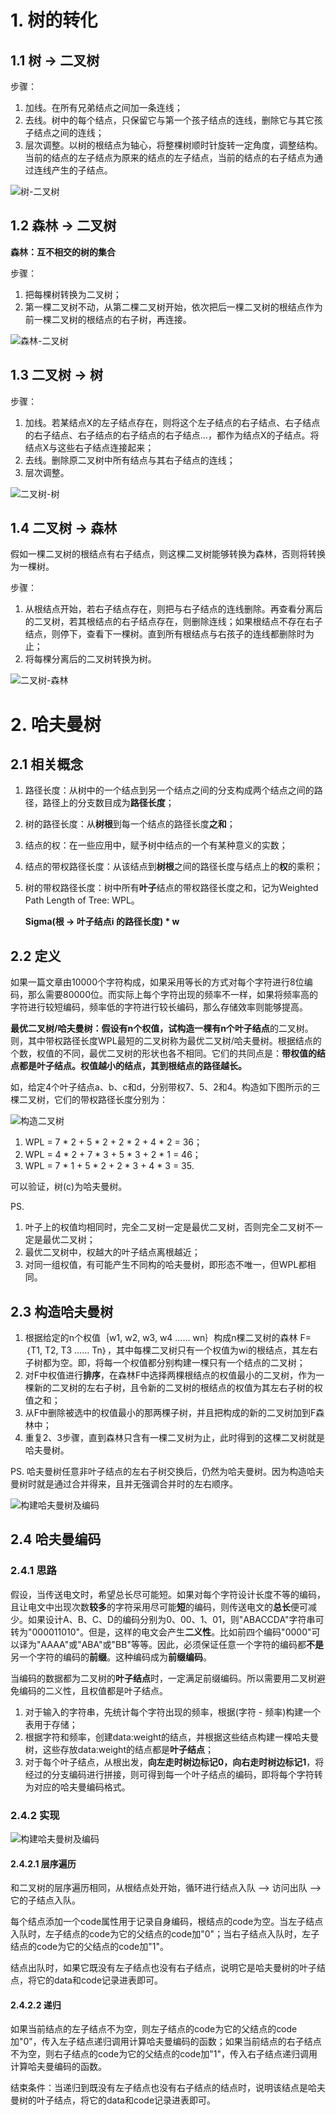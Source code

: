# 1. 树的转化

## 1.1 树 -> 二叉树

步骤：

1. 加线。在所有兄弟结点之间加一条连线；
2. 去线。树中的每个结点，只保留它与第一个孩子结点的连线，删除它与其它孩子结点之间的连线；
3. 层次调整。以树的根结点为轴心，将整棵树顺时针旋转一定角度，调整结构。当前的结点的左子结点为原来的结点的左子结点，当前的结点的右子结点为通过连线产生的子结点。

![树-二叉树](images/树-二叉树.jpg)

## 1.2 森林 -> 二叉树

**森林：互不相交的树的集合**

步骤：

1. 把每棵树转换为二叉树；
2. 第一棵二叉树不动，从第二棵二叉树开始，依次把后一棵二叉树的根结点作为前一棵二叉树的根结点的右子树，再连接。

![森林-二叉树](images/森林-二叉树.jpg)

## 1.3 二叉树 -> 树

步骤：

1. 加线。若某结点X的左子结点存在，则将这个左子结点的右子结点、右子结点的右子结点、右子结点的右子结点的右子结点…，都作为结点X的子结点。将结点X与这些右子结点连接起来；
2. 去线。删除原二叉树中所有结点与其右子结点的连线；
3. 层次调整。

![二叉树-树](images/二叉树-树.jpg)

## 1.4 二叉树 -> 森林

假如一棵二叉树的根结点有右子结点，则这棵二叉树能够转换为森林，否则将转换为一棵树。

步骤：

1. 从根结点开始，若右子结点存在，则把与右子结点的连线删除。再查看分离后的二叉树，若其根结点的右子结点存在，则删除连线；如果根结点不存在右子结点，则停下，查看下一棵树。直到所有根结点与右孩子的连线都删除时为止；
2. 将每棵分离后的二叉树转换为树。

![二叉树-森林](images/二叉树-森林.jpg)

# 2. 哈夫曼树

## 2.1 相关概念

1. 路径长度：从树中的一个结点到另一个结点之间的分支构成两个结点之间的路径，路径上的分支数目成为**路径长度**；

2. 树的路径长度：从**树根**到每一个结点的路径长度**之和**；

3. 结点的权：在一些应用中，赋予树中结点的一个有某种意义的实数；

4. 结点的带权路径长度：从该结点到**树根**之间的路径长度与结点上的**权**的乘积；

5. 树的带权路径长度：树中所有**叶子**结点的带权路径长度之和，记为Weighted Path Length of Tree: WPL。

   **Sigma(根 -> 叶子结点i 的路径长度) * w**

## 2.2 定义

如果一篇文章由10000个字符构成，如果采用等长的方式对每个字符进行8位编码，那么需要80000位。而实际上每个字符出现的频率不一样，如果将频率高的字符进行较短编码，频率低的字符进行较长编码，那么存储效率则能够提高。

**最优二叉树/哈夫曼树：**假设有n个权值，试构造一棵有n个**叶子结点**的二叉树。则，其中带权路径长度WPL最短的二叉树称为最优二叉树/哈夫曼树。根据结点的个数，权值的不同，最优二叉树的形状也各不相同。它们的共同点是：**带权值的结点都是叶子结点。权值越小的结点，其到根结点的路径越长。**

如，给定4个叶子结点a、b、c和d，分别带权7、5、2和4。构造如下图所示的三棵二叉树，它们的带权路径长度分别为：

![构造二叉树](images/构造二叉树.jpg)

1. WPL = 7 * 2 + 5 * 2 + 2 * 2 + 4 * 2 = 36；
2. WPL = 4 * 2 + 7 * 3 + 5 * 3 + 2 * 1 = 46；
3. WPL = 7 * 1 + 5 * 2 + 2 * 3 + 4 * 3 = 35.

可以验证，树(c)为哈夫曼树。

PS.

1. 叶子上的权值均相同时，完全二叉树一定是最优二叉树，否则完全二叉树不一定是最优二叉树；
2. 最优二叉树中，权越大的叶子结点离根越近；
3. 对同一组权值，有可能产生不同构的哈夫曼树，即形态不唯一，但WPL都相同。

## 2.3 构造哈夫曼树

1. 根据给定的n个权值｛w1, w2, w3, w4 …… wn｝构成n棵二叉树的森林 F=｛T1, T2,  T3 …… Tn｝，其中每棵二叉树只有一个权值为wi的根结点，其左右子树都为空。即，将每一个权值都分别构建一棵只有一个结点的二叉树；
2. 对F中权值进行**排序**，在森林F中选择两棵根结点的权值最小的二叉树，作为一棵新的二叉树的左右子树，且令新的二叉树的根结点的权值为其左右子树的权值之和；
3. 从F中删除被选中的权值最小的那两棵子树，并且把构成的新的二叉树加到F森林中；
4. 重复2、3步骤，直到森林只含有一棵二叉树为止，此时得到的这棵二叉树就是哈夫曼树。

PS. 哈夫曼树任意非叶子结点的左右子树交换后，仍然为哈夫曼树。因为构造哈夫曼树时就是通过合并得来，且并无强调合并时的左右顺序。

![构建哈夫曼树及编码](images/构建哈夫曼树及编码.jpg)

## 2.4 哈夫曼编码

### 2.4.1 思路

假设，当传送电文时，希望总长尽可能短。如果对每个字符设计长度不等的编码，且让电文中出现次数**较多**的字符采用尽可能**短**的编码，则传送电文的**总长**便可减少。如果设计A、B、C、D的编码分别为0、00、1、01，则"ABACCDA"字符串可转为"000011010"。但是，这样的电文会产生**二义性**。比如前四个编码"0000"可以译为"AAAA"或"ABA"或"BB"等等。因此，必须保证任意一个字符的编码都**不是**另一个字符的编码的**前缀**。这种编码成为**前缀编码**。

当编码的数据都为二叉树的**叶子结点**时，一定满足前缀编码。所以需要用二叉树避免编码的二义性，且权值都是叶子结点。

1. 对于输入的字符串，先统计每个字符出现的频率，根据(字符 - 频率)构建一个表用于存储；
2. 根据字符和频率，创建data:weight的结点，并根据这些结点构建一棵哈夫曼树，这些存放data:weight的结点都是**叶子结点**；
3. 对于每个叶子结点，从根出发，**向左走时树边标记0，向右走时树边标记1**，将经过的分支编码进行拼接，则可得到每一个叶子结点的编码，即将每个字符转为对应的哈夫曼编码格式。

### 2.4.2 实现

![构建哈夫曼树及编码](images/构建哈夫曼树及编码.jpg)

#### 2.4.2.1 层序遍历

和二叉树的层序遍历相同，从根结点处开始，循环进行结点入队 --> 访问出队 --> 它的子结点入队。

每个结点添加一个code属性用于记录自身编码，根结点的code为空。当左子结点入队时，左子结点的code为它的父结点的code加"0"；当右子结点入队时，左子结点的code为它的父结点的code加"1"。

结点出队时，如果它既没有左子结点也没有右子结点，说明它是哈夫曼树的叶子结点，将它的data和code记录进表即可。

#### 2.4.2.2 递归

如果当前结点的左子结点不为空，则左子结点的code为它的父结点的code加"0"，传入左子结点递归调用计算哈夫曼编码的函数；如果当前结点的右子结点不为空，则右子结点的code为它的父结点的code加"1"，传入右子结点递归调用计算哈夫曼编码的函数。

结束条件：当递归到既没有左子结点也没有右子结点的结点时，说明该结点是哈夫曼树的叶子结点，将它的data和code记录进表即可。
